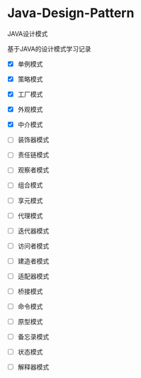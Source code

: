 # Java-Design-Pattern
JAVA设计模式

基于JAVA的设计模式学习记录
- [x] 单例模式
- [x] 策略模式
- [x] 工厂模式
- [x] 外观模式
- [x] 中介模式
- [ ] 装饰器模式
- [ ] 责任链模式
- [ ] 观察者模式
- [ ] 组合模式
- [ ] 享元模式
- [ ] 代理模式
- [ ] 迭代器模式
- [ ] 访问者模式 
- [ ] 建造者模式
- [ ] 适配器模式
- [ ] 桥接模式
- [ ] 命令模式
- [ ] 原型模式
- [ ] 备忘录模式
- [ ] 状态模式
- [ ] 解释器模式



